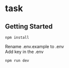 # task

## Getting Started



  ```
  npm install
  ```
Rename .env.example to .env<br>
Add key in the .env
  ```
  npm run dev
  ```

